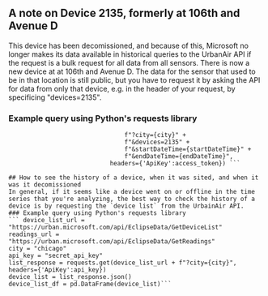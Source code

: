 ## A note on Device 2135, formerly at 106th and Avenue D
This device has been decomissioned, and because of this, Microsoft no longer makes its data available in historical queries to the UrbanAir API if the request is a bulk request for all data from all sensors. There is now a new device at at 106th and Avenue D. The data for the sensor that used to be in that location is still public, but you have to request it by asking the API for data from only that device, e.g. in the header of your request, by specificing "devices=2135".
### Example query using Python's requests library
``` response = requests.get(UrlGetReadings +
                                f"?city={city}" +
                                f"&devices=2135" +
                                f"&startDateTime={startDateTime}" +
                                f"&endDateTime={endDateTime}",
                            headers={'ApiKey':access_token}) ```

## How to see the history of a device, when it was sited, and when it was it decomissioned
In general, if it seems like a device went on or offline in the time series that you're analyzing, the best way to check the history of a device is by requesting the `device list` from the UrbainAir API.
### Example query using Python's requests library
``` device_list_url = "https://urban.microsoft.com/api/EclipseData/GetDeviceList"
readings_url = "https://urban.microsoft.com/api/EclipseData/GetReadings"
city = "chicago"
api_key = "secret_api_key"
list_response = requests.get(device_list_url + f"?city={city}", headers={'ApiKey':api_key})
device_list = list_response.json()
device_list_df = pd.DataFrame(device_list)```
